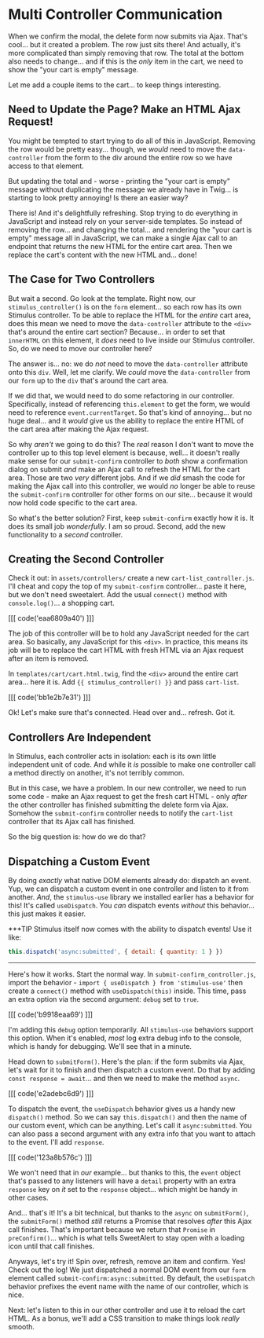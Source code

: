 # Multi Controller Communication

When we confirm the modal, the delete form now submits via Ajax. That's cool...
but it created a problem. The row just sits there! And actually, it's more
complicated than simply removing that row. The total at the bottom also needs to
change... and if this is the *only* item in the cart, we need to show the
"your cart is empty" message.

Let me add a couple items to the cart... to keep things interesting.

## Need to Update the Page? Make an HTML Ajax Request!

You might be tempted to start trying to do all of this in JavaScript. Removing
the row would be pretty easy... though, we *would* need to move the
`data-controller` from the form to the div around the entire row so we have
access to that element.

But updating the total and - worse - printing the "your cart is empty" message
without duplicating the message we already have in Twig... is starting to
look pretty annoying! Is there an easier way?

There is! And it's delightfully refreshing. Stop trying to do everything in
JavaScript and instead rely on your server-side templates. So instead of
removing the row... and changing the total... and rendering the "your cart is empty"
message all in JavaScript, we can make a single Ajax call to an endpoint that
returns the new HTML for the entire cart area. Then we replace the cart's content
with the new HTML and... done!

## The Case for Two Controllers

But wait a second. Go look at the template. Right now, our `stimulus_controller()`
is on the `form` element... so each row has its own Stimulus controller. To be able
to replace the HTML for the *entire* cart area, does this mean we need to move
the `data-controller` attribute to the `<div>` that's around the entire cart section?
Because... in order to set that `innerHTML` on this element, it *does* need to
live inside our Stimulus controller. So, do we need to move our controller here?

The answer is... no: we do *not* need to move the `data-controller` attribute
onto this `div`. Well, let me clarify. We *could* move the `data-controller` from
our `form` up to the `div` that's around the cart area.

If we did that, we would need to do some refactoring in our controller. Specifically,
instead of referencing `this.element` to get the form, we would need to reference
`event.currentTarget`. So that's kind of annoying... but no huge deal... and it
*would* give us the ability to replace the entire HTML of the cart area after
making the Ajax request.

So why *aren't* we going to do this? The *real* reason I don't want to move the
controller up to this top level element is because, well... it doesn't really
make sense for our `submit-confirm` controller to *both* show a confirmation dialog
on submit *and* make an Ajax call to refresh the HTML for the cart area. Those are
two *very* different jobs. And if we *did* smash the code for making the Ajax call
into this controller, we would *no* longer be able to reuse the `submit-confirm`
controller for other forms on our site... because it would now hold code specific
to the cart area.

So what's the better solution? First, keep `submit-confirm` exactly how it is.
It does its small job *wonderfully*. I am so proud. Second, add the new
functionality to a *second* controller.

## Creating the Second Controller

Check it out: in `assets/controllers/` create a new `cart-list_controller.js`.
I'll cheat and copy the top of my `submit-confirm` controller... paste it here,
but we don't need sweetalert. Add the usual `connect()` method with
`console.log()`... a shopping cart.

[[[ code('eaa6809a40') ]]]

The job of this controller will be to hold any JavaScript needed for the cart area.
So basically, any JavaScript for this `<div>`. In practice, this means its job
will be to replace the cart HTML with fresh HTML via an Ajax request after an
item is removed.

In `templates/cart/cart.html.twig`, find the `<div>` around the entire cart
area... here it is. Add `{{ stimulus_controller() }}` and pass `cart-list`.

[[[ code('bb1e2b7e31') ]]]

Ok! Let's make sure that's connected. Head over and... refresh. Got it.

## Controllers Are Independent

In Stimulus, each controller acts in isolation: each is its own little independent
unit of code. And while it *is* possible to make one controller call a method
directly on another, it's not terribly common.

But in this case, we have a problem. In our new controller, we need to run some
code - make an Ajax request to get the fresh cart HTML - only *after* the other
controller has finished submitting the delete form via Ajax. Somehow the
`submit-confirm` controller needs to notify the `cart-list` controller that its
Ajax call has finished.

So the big question is: how do we do that?

## Dispatching a Custom Event

By doing *exactly* what native DOM elements already do: dispatch an event. Yup,
we can dispatch a custom event in one controller and listen to it from another.
*And*, the `stimulus-use` library we installed earlier has a behavior for this!
It's called `useDispatch`. You *can* dispatch events *without* this behavior...
this just makes it easier.

***TIP
Stimulus itself now comes with the ability to dispatch events! Use it like:

```js
this.dispatch('async:submitted', { detail: { quantity: 1 } })
```
***

Here's how it works. Start the normal way. In `submit-confirm_controller.js`,
import the behavior - `import { useDispatch } from 'stimulus-use'` then create a
`connect()` method with `useDispatch(this)` inside. This time, pass an extra option
via the second argument: `debug` set to `true`.

[[[ code('b9918eaa69') ]]]

I'm adding this `debug` option temporarily. All `stimulus-use` behaviors support
this option. When it's enabled, *most* log extra debug info to the console, which
is handy for debugging. We'll see that in a minute.

Head down to `submitForm()`. Here's the plan: if the form submits via Ajax,
let's wait for it to finish and then dispatch a custom event. Do that by adding
`const response = await`... and then we need to make the method `async`.

[[[ code('e2adebc6d9') ]]]

To dispatch the event, the `useDispatch` behavior gives us a handy new
`dispatch()` method. So we can say `this.dispatch()` and then the name of our
custom event, which can be anything. Let's call it `async:submitted`.
You can also pass a second argument with any extra info that you want to
attach to the event. I'll add  `response`.

[[[ code('123a8b576c') ]]]

We won't need that in *our* example... but thanks to this, the `event` object
that's passed to any listeners will have a `detail` property with an extra
`response` key on *it* set to the `response` object... which might be handy in
other cases.

And... that's it! It's a bit technical, but thanks to the `async` on
`submitForm()`, the `submitForm()` method *still* returns a Promise that resolves
*after* this Ajax call finishes. That's important because we return that `Promise`
in `preConfirm()`... which is what tells SweetAlert to stay open with a
loading icon until that call finishes.

Anyways, let's try it! Spin over, refresh, remove an item and confirm. Yes!
Check out the log! We just dispatched a normal DOM event from our `form` element
called `submit-confirm:async:submitted`. By default, the `useDispatch` behavior
prefixes the event name with the name of our controller, which is nice.

Next: let's listen to this in our other controller and use it to reload the cart
HTML. As a bonus, we'll add a CSS transition to make things look *really* smooth.
